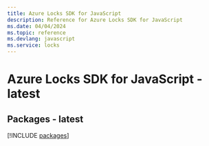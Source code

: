 ```yaml
---
title: Azure Locks SDK for JavaScript
description: Reference for Azure Locks SDK for JavaScript
ms.date: 04/04/2024
ms.topic: reference
ms.devlang: javascript
ms.service: locks
---
```

# Azure Locks SDK for JavaScript - latest
## Packages - latest
[!INCLUDE [packages](locks-index.md)]